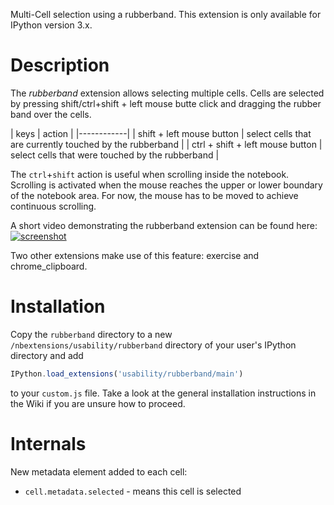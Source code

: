 Multi-Cell selection using a rubberband. This extension is only available for IPython version 3.x.

Description
===========
The *rubberband* extension allows selecting multiple cells. Cells are selected by pressing shift/ctrl+shift + left mouse butte click and dragging the rubber band over the cells.

| keys | action |
|------------|
| shift + left mouse button | select cells that are currently touched by the rubberband |
| ctrl + shift + left mouse button | select cells that were touched by the rubberband |

The `ctrl`+`shift` action is useful when scrolling inside the notebook. Scrolling is activated when the mouse reaches the upper or lower boundary of the notebook area. For now, the mouse has to be moved to achieve continuous scrolling.

A short video demonstrating the rubberband extension can be found here:
[![screenshot](https://cloud.githubusercontent.com/assets/2445216/4668769/b6dd5b72-5567-11e4-9b55-558da6da027c.jpg)](http://youtu.be/TOPfWhqa3oI)


Two other extensions make use of this feature: exercise and chrome_clipboard.

Installation
============
Copy the `rubberband` directory to a new `/nbextensions/usability/rubberband` directory of your user's IPython directory and add
```javascript
IPython.load_extensions('usability/rubberband/main')
```
to your `custom.js` file. Take a look at the general installation instructions in the Wiki if you are unsure how to proceed.

Internals
=========

New metadata element added to each cell:
* `cell.metadata.selected` - means this cell is selected

